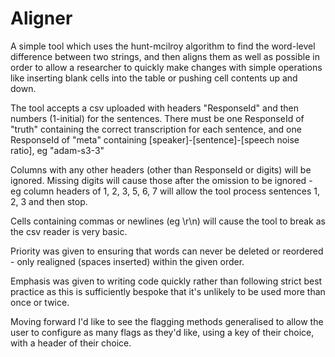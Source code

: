 # Aligner

A simple tool which uses the hunt-mcilroy algorithm to find the word-level difference between two strings, and then aligns them as well as possible in order to allow a researcher to quickly make changes with simple operations like inserting blank cells into the table or pushing cell contents up and down.

The tool accepts a csv uploaded with headers "ResponseId" and then numbers (1-initial) for the sentences. There must be one ResponseId of "truth" containing the correct transcription for each sentence, and one ResponseId of "meta" containing [speaker]-[sentence]-[speech noise ratio], eg "adam-s3-3"

Columns with any other headers (other than ResponseId or digits) will be ignored. Missing digits will cause those after the omission to be ignored - eg column headers of 1, 2, 3, 5, 6, 7 will allow the tool process sentences 1, 2, 3 and then stop.

Cells containing commas or newlines (eg \r\n) will cause the tool to break as the csv reader is very basic.

Priority was given to ensuring that words can never be deleted or reordered - only realigned (spaces inserted) within the given order. 

Emphasis was given to writing code quickly rather than following strict best practice as this is sufficiently bespoke that it's unlikely to be used more than once or twice. 

Moving forward I'd like to see the flagging methods generalised to allow the user to configure as many flags as they'd like, using a key of their choice, with a header of their choice. 